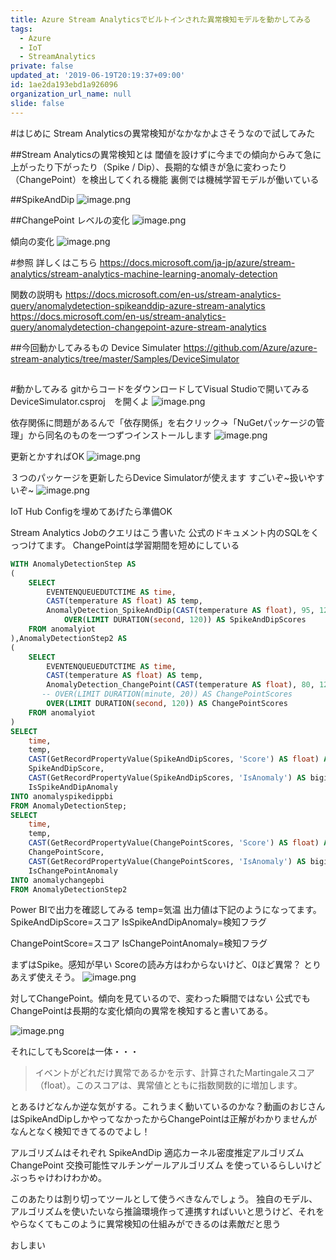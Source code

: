 ```yaml
---
title: Azure Stream Analyticsでビルトインされた異常検知モデルを動かしてみる
tags:
  - Azure
  - IoT
  - StreamAnalytics
private: false
updated_at: '2019-06-19T20:19:37+09:00'
id: 1ae2da193ebd1a926096
organization_url_name: null
slide: false
---
```

#はじめに
Stream Analyticsの異常検知がなかなかよさそうなので試してみた


##Stream Analyticsの異常検知とは
閾値を設けずに今までの傾向からみて急に上がったり下がったり（Spike / Dip）、長期的な傾きが急に変わったり（ChangePoint）を検出してくれる機能
裏側では機械学習モデルが働いている

##SpikeAndDip
![image.png](https://qiita-image-store.s3.ap-northeast-1.amazonaws.com/0/281819/0bbc5043-e720-3be3-6602-86950cd258cb.png)

##ChangePoint
レベルの変化
![image.png](https://qiita-image-store.s3.ap-northeast-1.amazonaws.com/0/281819/55699156-479d-3a7e-d789-0d22fa954670.png)

傾向の変化
![image.png](https://qiita-image-store.s3.ap-northeast-1.amazonaws.com/0/281819/d8d16465-4768-e785-33dc-5bacfb9887c5.png)


#参照
詳しくはこちら
https://docs.microsoft.com/ja-jp/azure/stream-analytics/stream-analytics-machine-learning-anomaly-detection

関数の説明も
https://docs.microsoft.com/en-us/stream-analytics-query/anomalydetection-spikeanddip-azure-stream-analytics
https://docs.microsoft.com/en-us/stream-analytics-query/anomalydetection-changepoint-azure-stream-analytics

##今回動かしてみるもの
Device Simulater
https://github.com/Azure/azure-stream-analytics/tree/master/Samples/DeviceSimulator

##


#動かしてみる
gitからコードをダウンロードしてVisual Studioで開いてみる
DeviceSimulator.csproj　を開くよ
![image.png](https://qiita-image-store.s3.ap-northeast-1.amazonaws.com/0/281819/401f96cd-f5a7-9162-53c0-7cbfd70eecb1.png)


依存関係に問題があるんで「依存関係」を右クリック→「NuGetパッケージの管理」から同名のものを一つずつインストールします
![image.png](https://qiita-image-store.s3.ap-northeast-1.amazonaws.com/0/281819/d2806838-3f8c-54bf-cbc2-7ac1d1e97a52.png)

更新とかすればOK
![image.png](https://qiita-image-store.s3.ap-northeast-1.amazonaws.com/0/281819/e0d9e5f1-e654-e4bc-3e37-5db814e3482e.png)

３つのパッケージを更新したらDevice Simulatorが使えます
すごいぞ~扱いやすいぞ~
![image.png](https://qiita-image-store.s3.ap-northeast-1.amazonaws.com/0/281819/e44b301d-09cd-6e3d-ae54-de8dac3b7932.png)

IoT Hub Configを埋めてあげたら準備OK

Stream Analytics Jobのクエリはこう書いた
公式のドキュメント内のSQLをくっつけてます。
ChangePointは学習期間を短めにしている

```SQL
WITH AnomalyDetectionStep AS
(
    SELECT
        EVENTENQUEUEDUTCTIME AS time,
        CAST(temperature AS float) AS temp,
        AnomalyDetection_SpikeAndDip(CAST(temperature AS float), 95, 120, 'spikesanddips')
            OVER(LIMIT DURATION(second, 120)) AS SpikeAndDipScores
    FROM anomalyiot
),AnomalyDetectionStep2 AS
(
    SELECT
        EVENTENQUEUEDUTCTIME AS time,
        CAST(temperature AS float) AS temp,
        AnomalyDetection_ChangePoint(CAST(temperature AS float), 80, 120) 
       -- OVER(LIMIT DURATION(minute, 20)) AS ChangePointScores
        OVER(LIMIT DURATION(second, 120)) AS ChangePointScores
    FROM anomalyiot
)
SELECT
    time,
    temp,
    CAST(GetRecordPropertyValue(SpikeAndDipScores, 'Score') AS float) AS
    SpikeAndDipScore,
    CAST(GetRecordPropertyValue(SpikeAndDipScores, 'IsAnomaly') AS bigint) AS
    IsSpikeAndDipAnomaly
INTO anomalyspikedippbi
FROM AnomalyDetectionStep;
SELECT
    time,
    temp,
    CAST(GetRecordPropertyValue(ChangePointScores, 'Score') AS float) AS
    ChangePointScore,
    CAST(GetRecordPropertyValue(ChangePointScores, 'IsAnomaly') AS bigint) AS
    IsChangePointAnomaly
INTO anomalychangepbi
FROM AnomalyDetectionStep2
```
Power BIで出力を確認してみる
temp=気温
出力値は下記のようになってます。
SpikeAndDipScore=スコア
IsSpikeAndDipAnomaly=検知フラグ

ChangePointScore=スコア
IsChangePointAnomaly=検知フラグ

まずはSpike。感知が早い
Scoreの読み方はわからないけど、0ほど異常？
とりあえず使えそう。
![image.png](https://qiita-image-store.s3.ap-northeast-1.amazonaws.com/0/281819/625e5375-b65a-3dff-62e2-29fa72733e51.png)

対してChangePoint。傾向を見ているので、変わった瞬間ではない
公式でもChangePointは長期的な変化傾向の異常を検知すると書いてある。

![image.png](https://qiita-image-store.s3.ap-northeast-1.amazonaws.com/0/281819/75cb5449-01fe-2e0b-8cc4-e49569becd46.png)

それにしてもScoreは一体・・・
>イベントがどれだけ異常であるかを示す、計算されたMartingaleスコア（float）。このスコアは、異常値とともに指数関数的に増加します。

とあるけどなんか逆な気がする。これうまく動いているのかな？動画のおじさんはSpikeAndDipしかやってなかったからChangePointは正解がわかりませんがなんとなく検知できてるのでよし！


アルゴリズムはそれぞれ
SpikeAndDip 適応カーネル密度推定アルゴリズム
ChangePoint 交換可能性マルチンゲールアルゴリズム
を使っているらしいけどぶっちゃけわけわかめ。

このあたりは割り切ってツールとして使うべきなんでしょう。
独自のモデル、アルゴリズムを使いたいなら推論環境作って連携すればいいと思うけど、それをやらなくてもこのように異常検知の仕組みができるのは素敵だと思う

おしまい


